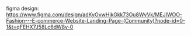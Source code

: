 figma design: https://www.figma.com/design/adKyOvwHjkGkk73Ou8WyVk/MEJIWOO-Fashion---E-commerce-Website-Landing-Page-(Community)?node-id=0-1&t=qFEHX7J58Lc6dW8y-0
